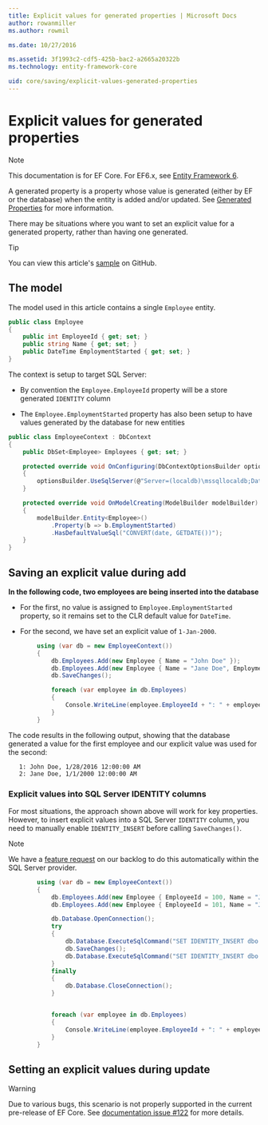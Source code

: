 ```yaml
---
title: Explicit values for generated properties | Microsoft Docs
author: rowanmiller
ms.author: rowmil

ms.date: 10/27/2016

ms.assetid: 3f1993c2-cdf5-425b-bac2-a2665a20322b
ms.technology: entity-framework-core

uid: core/saving/explicit-values-generated-properties
---
```


# Explicit values for generated properties

> [!NOTE]
> This documentation is for EF Core. For EF6.x, see [Entity Framework 6](../../ef6/index.md).

A generated property is a property whose value is generated (either by EF or the database) when the entity is added and/or updated. See [Generated Properties](../modeling/generated-properties.md) for more information.

There may be situations where you want to set an explicit value for a generated property, rather than having one generated.

> [!TIP]
> You can view this article's [sample](https://github.com/aspnet/EntityFramework.Docs/tree/master/samples/core/Saving/Saving/ExplicitValuesGenerateProperties/) on GitHub.

## The model

The model used in this article contains a single `Employee` entity.

<!-- [!code-csharp[Main](samples/core/Saving/Saving/ExplicitValuesGenerateProperties/Employee.cs)] -->
````csharp
public class Employee
{
    public int EmployeeId { get; set; }
    public string Name { get; set; }
    public DateTime EmploymentStarted { get; set; }
}
````

The context is setup to target SQL Server:

* By convention the `Employee.EmployeeId` property will be a store generated `IDENTITY` column

* The `Employee.EmploymentStarted` property has also been setup to have values generated by the database for new entities

<!-- [!code-csharp[Main](samples/core/Saving/Saving/ExplicitValuesGenerateProperties/EmployeeContext.cs)] -->
````csharp
public class EmployeeContext : DbContext
{
    public DbSet<Employee> Employees { get; set; }

    protected override void OnConfiguring(DbContextOptionsBuilder optionsBuilder)
    {
        optionsBuilder.UseSqlServer(@"Server=(localdb)\mssqllocaldb;Database=EFSaving.ExplicitValuesGenerateProperties;Trusted_Connection=True;");
    }

    protected override void OnModelCreating(ModelBuilder modelBuilder)
    {
        modelBuilder.Entity<Employee>()
            .Property(b => b.EmploymentStarted)
            .HasDefaultValueSql("CONVERT(date, GETDATE())");
    }
}
````

## Saving an explicit value during add

**In the following code, two employees are being inserted into the database**

* For the first, no value is assigned to `Employee.EmploymentStarted` property, so it remains set to the CLR default value for `DateTime`.

* For the second, we have set an explicit value of `1-Jan-2000`.

<!-- [!code-csharp[Main](samples/core/Saving/Saving/ExplicitValuesGenerateProperties/Sample.cs?highlight=4)] -->
````csharp
        using (var db = new EmployeeContext())
        {
            db.Employees.Add(new Employee { Name = "John Doe" });
            db.Employees.Add(new Employee { Name = "Jane Doe", EmploymentStarted = new DateTime(2000, 1, 1) });
            db.SaveChanges();

            foreach (var employee in db.Employees)
            {
                Console.WriteLine(employee.EmployeeId + ": " + employee.Name + ", " + employee.EmploymentStarted);
            }
        }
````

The code results in the following output, showing that the database generated a value for the first employee and our explicit value was used for the second:

<!-- literal_block"xml:space": "preserve", "classes  "backrefs  "names  "dupnames   -->
````
   1: John Doe, 1/28/2016 12:00:00 AM
   2: Jane Doe, 1/1/2000 12:00:00 AM
````

### Explicit values into SQL Server IDENTITY columns

For most situations, the approach shown above will work for key properties. However, to insert explicit values into a SQL Server `IDENTITY` column, you need to manually enable `IDENTITY_INSERT` before calling `SaveChanges()`.

> [!NOTE]
> We have a [feature request](https://github.com/aspnet/EntityFramework/issues/703) on our backlog to do this automatically within the SQL Server provider.

<!-- [!code-csharp[Main](samples/core/Saving/Saving/ExplicitValuesGenerateProperties/Sample.cs?highlight=6,7,8,9,10,11,12,13,14,15,16)] -->
````csharp
        using (var db = new EmployeeContext())
        {
            db.Employees.Add(new Employee { EmployeeId = 100, Name = "John Doe" });
            db.Employees.Add(new Employee { EmployeeId = 101, Name = "Jane Doe" });

            db.Database.OpenConnection();
            try
            {
                db.Database.ExecuteSqlCommand("SET IDENTITY_INSERT dbo.Employee ON");
                db.SaveChanges();
                db.Database.ExecuteSqlCommand("SET IDENTITY_INSERT dbo.Employee OFF");
            }
            finally
            {
                db.Database.CloseConnection();
            }


            foreach (var employee in db.Employees)
            {
                Console.WriteLine(employee.EmployeeId + ": " + employee.Name);
            }
        }
````

## Setting an explicit values during update

> [!WARNING]
> Due to various bugs, this scenario is not properly supported in the current pre-release of EF Core. See [documentation issue #122](https://github.com/aspnet/EntityFramework.Docs/issues/122) for more details.
